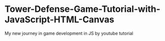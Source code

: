 # Tower-Defense-Game-Tutorial-with-JavaScript-HTML-Canvas
My new journey in game development in JS by youtube tutorial
